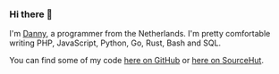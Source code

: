 ### Hi there 👋

I'm [Danny](https://www.dannyvankooten.com/), a programmer from the Netherlands. I'm pretty comfortable writing PHP, JavaScript, Python, Go, Rust, Bash and SQL.

You can find some of my code [here on GitHub](https://github.com/dannyvankooten?tab=repositories&q=&type=&language=&sort=stargazers) or [here on SourceHut](https://git.sr.ht/~dvko).


